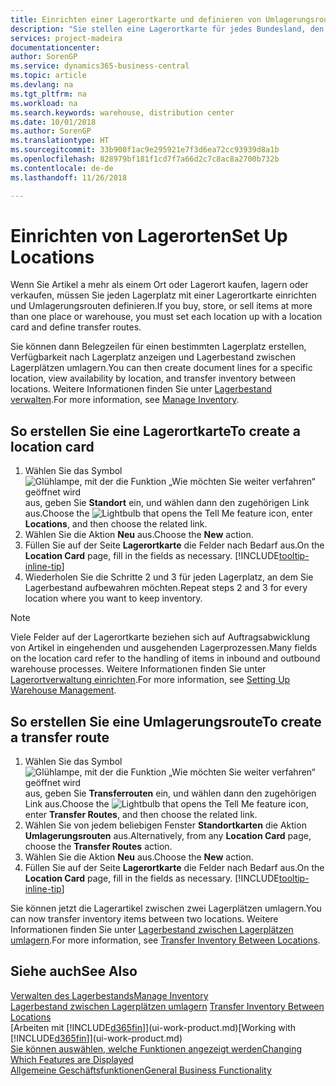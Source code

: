 ```yaml
---
title: Einrichten einer Lagerortkarte und definieren von Umlagerungsrouten| Microsoft Docs
description: "Sie stellen eine Lagerortkarte für jedes Bundesland, den von Lagerartikel speichern, beispielsweise, ein Lager oder eine Vertriebsstelle und Einrichtungsrouten, um Artikel zwischen Lagerorten umlagern erstellen."
services: project-madeira
documentationcenter: 
author: SorenGP
ms.service: dynamics365-business-central
ms.topic: article
ms.devlang: na
ms.tgt_pltfrm: na
ms.workload: na
ms.search.keywords: warehouse, distribution center
ms.date: 10/01/2018
ms.author: SorenGP
ms.translationtype: HT
ms.sourcegitcommit: 33b900f1ac9e295921e7f3d6ea72cc93939d8a1b
ms.openlocfilehash: 828979bf181f1cd7f7a66d2c7c8ac8a2700b732b
ms.contentlocale: de-de
ms.lasthandoff: 11/26/2018

---
```

# <a name="set-up-locations"></a><span data-ttu-id="0e966-103">Einrichten von Lagerorten</span><span class="sxs-lookup"><span data-stu-id="0e966-103">Set Up Locations</span></span>
<span data-ttu-id="0e966-104">Wenn Sie Artikel a mehr als einem Ort oder Lagerort kaufen, lagern oder verkaufen, müssen Sie jeden Lagerplatz mit einer Lagerortkarte einrichten und Umlagerungsrouten definieren.</span><span class="sxs-lookup"><span data-stu-id="0e966-104">If you buy, store, or sell items at more than one place or warehouse, you must set each location up with a location card and define transfer routes.</span></span>

<span data-ttu-id="0e966-105">Sie können dann Belegzeilen für einen bestimmten Lagerplatz erstellen, Verfügbarkeit nach Lagerplatz anzeigen und Lagerbestand zwischen Lagerplätzen umlagern.</span><span class="sxs-lookup"><span data-stu-id="0e966-105">You can then create document lines for a specific location, view availability by location, and transfer inventory between locations.</span></span> <span data-ttu-id="0e966-106">Weitere Informationen finden Sie unter [Lagerbestand verwalten](inventory-manage-inventory.md).</span><span class="sxs-lookup"><span data-stu-id="0e966-106">For more information, see [Manage Inventory](inventory-manage-inventory.md).</span></span>

## <a name="to-create-a-location-card"></a><span data-ttu-id="0e966-107">So erstellen Sie eine Lagerortkarte</span><span class="sxs-lookup"><span data-stu-id="0e966-107">To create a location card</span></span>
1. <span data-ttu-id="0e966-108">Wählen Sie das Symbol ![Glühlampe, mit der die Funktion „Wie möchten Sie weiter verfahren“ geöffnet wird](media/ui-search/search_small.png "Wie möchten Sie weiter verfahren?") aus, geben Sie **Standort** ein, und wählen dann den zugehörigen Link aus.</span><span class="sxs-lookup"><span data-stu-id="0e966-108">Choose the ![Lightbulb that opens the Tell Me feature](media/ui-search/search_small.png "Tell me what you want to do") icon, enter **Locations**, and then choose the related link.</span></span>
2. <span data-ttu-id="0e966-109">Wählen Sie die Aktion **Neu** aus.</span><span class="sxs-lookup"><span data-stu-id="0e966-109">Choose the **New** action.</span></span>
3. <span data-ttu-id="0e966-110">Füllen Sie auf der Seite **Lagerortkarte** die Felder nach Bedarf aus.</span><span class="sxs-lookup"><span data-stu-id="0e966-110">On the **Location Card** page, fill in the fields as necessary.</span></span> [!INCLUDE[tooltip-inline-tip](includes/tooltip-inline-tip_md.md)]
4. <span data-ttu-id="0e966-111">Wiederholen Sie die Schritte 2 und 3 für jeden Lagerplatz, an dem Sie Lagerbestand aufbewahren möchten.</span><span class="sxs-lookup"><span data-stu-id="0e966-111">Repeat steps 2 and 3 for every location where you want to keep inventory.</span></span>

> [!NOTE]  
> <span data-ttu-id="0e966-112">Viele Felder auf der Lagerortkarte beziehen sich auf Auftragsabwicklung von Artikel in eingehenden und ausgehenden Lagerprozessen.</span><span class="sxs-lookup"><span data-stu-id="0e966-112">Many fields on the location card refer to the handling of items in inbound and outbound warehouse processes.</span></span> <span data-ttu-id="0e966-113">Weitere Informationen finden Sie unter [Lagerortverwaltung einrichten](warehouse-setup-warehouse.md).</span><span class="sxs-lookup"><span data-stu-id="0e966-113">For more information, see [Setting Up Warehouse Management](warehouse-setup-warehouse.md).</span></span>

## <a name="to-create-a-transfer-route"></a><span data-ttu-id="0e966-114">So erstellen Sie eine Umlagerungsroute</span><span class="sxs-lookup"><span data-stu-id="0e966-114">To create a transfer route</span></span>
1. <span data-ttu-id="0e966-115">Wählen Sie das Symbol ![Glühlampe, mit der die Funktion „Wie möchten Sie weiter verfahren“ geöffnet wird](media/ui-search/search_small.png "Wie möchten Sie weiter verfahren?") aus, geben Sie **Transferrouten** ein, und wählen dann den zugehörigen Link aus.</span><span class="sxs-lookup"><span data-stu-id="0e966-115">Choose the ![Lightbulb that opens the Tell Me feature](media/ui-search/search_small.png "Tell me what you want to do") icon, enter **Transfer Routes**, and then choose the related link.</span></span>
2. <span data-ttu-id="0e966-116">Wählen Sie von jedem beliebigen Fenster **Standortkarten** die Aktion **Umlagerungsrouten** aus.</span><span class="sxs-lookup"><span data-stu-id="0e966-116">Alternatively, from any **Location Card** page, choose the **Transfer Routes** action.</span></span>
3. <span data-ttu-id="0e966-117">Wählen Sie die Aktion **Neu** aus.</span><span class="sxs-lookup"><span data-stu-id="0e966-117">Choose the **New** action.</span></span>
4. <span data-ttu-id="0e966-118">Füllen Sie auf der Seite **Lagerortkarte** die Felder nach Bedarf aus.</span><span class="sxs-lookup"><span data-stu-id="0e966-118">On the **Location Card** page, fill in the fields as necessary.</span></span> [!INCLUDE[tooltip-inline-tip](includes/tooltip-inline-tip_md.md)]

<span data-ttu-id="0e966-119">Sie können jetzt die Lagerartikel zwischen zwei Lagerplätzen umlagern.</span><span class="sxs-lookup"><span data-stu-id="0e966-119">You can now transfer inventory items between two locations.</span></span> <span data-ttu-id="0e966-120">Weitere Informationen finden Sie unter [Lagerbestand zwischen Lagerplätzen umlagern](inventory-how-transfer-between-locations.md).</span><span class="sxs-lookup"><span data-stu-id="0e966-120">For more information, see [Transfer Inventory Between Locations](inventory-how-transfer-between-locations.md).</span></span>    

## <a name="see-also"></a><span data-ttu-id="0e966-121">Siehe auch</span><span class="sxs-lookup"><span data-stu-id="0e966-121">See Also</span></span>
[<span data-ttu-id="0e966-122">Verwalten des Lagerbestands</span><span class="sxs-lookup"><span data-stu-id="0e966-122">Manage Inventory</span></span>](inventory-manage-inventory.md)  
<span data-ttu-id="0e966-123">[Lagerbestand zwischen Lagerplätzen umlagern](inventory-how-transfer-between-locations.md)  </span><span class="sxs-lookup"><span data-stu-id="0e966-123">[Transfer Inventory Between Locations](inventory-how-transfer-between-locations.md)  </span></span>  
<span data-ttu-id="0e966-124">[Arbeiten mit [!INCLUDE[d365fin](includes/d365fin_md.md)]](ui-work-product.md)</span><span class="sxs-lookup"><span data-stu-id="0e966-124">[Working with [!INCLUDE[d365fin](includes/d365fin_md.md)]](ui-work-product.md)</span></span>  
[<span data-ttu-id="0e966-125">Sie können auswählen, welche Funktionen angezeigt werden</span><span class="sxs-lookup"><span data-stu-id="0e966-125">Changing Which Features are Displayed</span></span>](ui-experiences.md)  
[<span data-ttu-id="0e966-126">Allgemeine Geschäftsfunktionen</span><span class="sxs-lookup"><span data-stu-id="0e966-126">General Business Functionality</span></span>](ui-across-business-areas.md)

